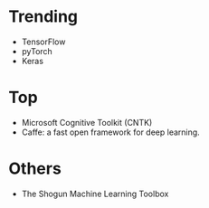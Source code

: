 # Trending 
* TensorFlow
* pyTorch
* Keras

# Top
* Microsoft Cognitive Toolkit (CNTK)
* Caffe: a fast open framework for deep learning.

# Others
* The Shogun Machine Learning Toolbox 
